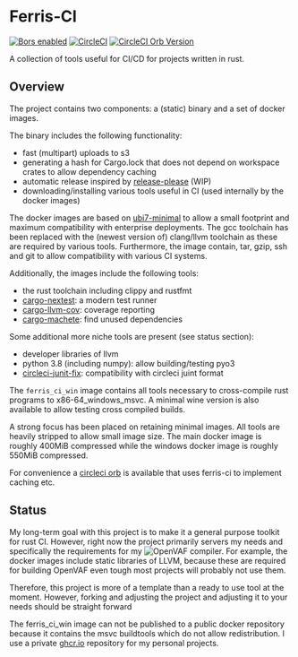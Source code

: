 # Ferris-CI

[![Bors enabled](https://bors.tech/images/badge_small.svg)](https://app.bors.tech/repositories/47632)
[![CircleCI](https://dl.circleci.com/status-badge/img/gh/pascalkuthe/ferris-ci/tree/staging.svg?style=svg)](https://dl.circleci.com/status-badge/redirect/gh/pascalkuthe/ferris-ci/tree/staging)
[![CircleCI Orb Version](https://badges.circleci.com/orbs/pascalkuthe/ferris-ci.svg)](https://circleci.com/orbs/registry/orb/pascalkuthe/ferris-ci) 

A collection of tools useful for CI/CD for projects written in rust.

## Overview 

The project contains two components: a (static) binary and a set of docker images.

The binary includes the following functionality:

* fast (multipart) uploads to s3
* generating a hash for Cargo.lock that does not depend on workspace crates to allow dependency caching
* automatic release inspired by [release-please](https://github.com/googleapis/release-please) (WIP)
* downloading/installing various tools useful in CI (used internally by the docker images)

The docker images are based on [ubi7-minimal](https://catalog.redhat.com/software/containers/ubi7/ubi-minimal/) to allow a small footprint and maximum compatibility with enterprise deployments.
The gcc toolchain has been replaced with the (newest version of) clang/llvm toolchain as these are required by various tools.
Furthermore, the image contain, tar, gzip, ssh and git to allow compatibility with various CI systems.

Additionally, the images include the following tools:

* the rust toolchain including clippy and rustfmt
* [cargo-nextest](https://nexte.st/): a modern test runner
* [cargo-llvm-cov](https://github.com/taiki-e/cargo-llvm-cov): coverage reporting
* [cargo-machete](https://github.com/bnjbvr/cargo-machete): find unused dependencies

Some additional more niche tools are present (see status section):

* developer libraries of llvm
* python 3.8 (including numpy): allow building/testing pyo3
* [circleci-junit-fix](https://github.com/conradludgate/circleci-junit-fix): compatibility with circleci juint format

The `ferris_ci_win` image contains all tools necessary to cross-compile rust programs to x86-64_windows_msvc.
A minimal wine version is also available to allow testing cross compiled builds.

A strong focus has been placed on retaining minimal images. All tools are heavily stripped to allow small image size.
The main docker image is roughly 400MiB compressed while the windows docker image is roughly 550MiB compressed.

For convenience a [circleci orb](https://circleci.com/orbs/registry/orb/pascalkuthe/ferris-ci) is available that uses ferris-ci to implement caching etc.

## Status

My long-term goal with this project is to make it a general purpose toolkit for rust CI.
However, right now the project primarily servers my needs and specifically the requirements for my ![OpenVAF](https://github.com/pascalkuthe/OpenVAF) compiler.
For example, the docker images include static libraries of LLVM, because these are required for building OpenVAF even tough most projects will probably not use them.

Therefore, this project is more of a template than a ready to use tool at the moment.
However, forking and adjusting the project and adjusting it to your needs should be straight forward

The ferris_ci_win image can not be published to a public docker repository because it contains the msvc buildtools which do not allow redistribution. 
I use a private [ghcr.io](ghcr.io) repository for my personal projects.

